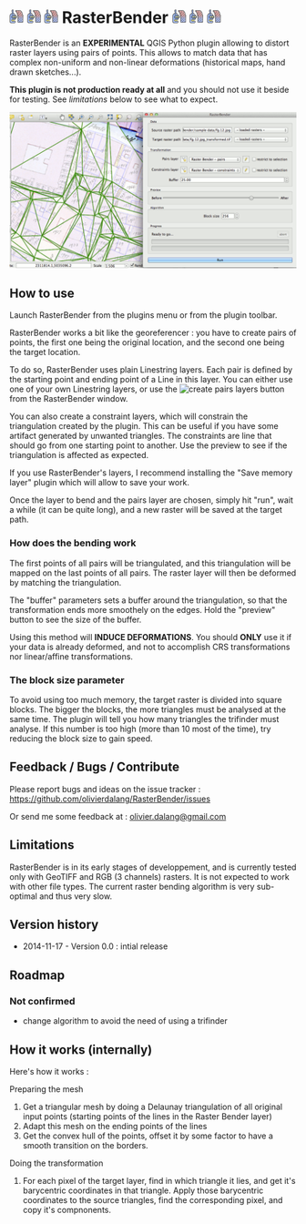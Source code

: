 # ![rasterbender](resources/icon.png) ![rasterbender](resources/icon.png) ![rasterbender](resources/icon.png) RasterBender ![rasterbender](resources/icon.png) ![rasterbender](resources/icon.png) ![rasterbender](resources/icon.png)

RasterBender is an __EXPERIMENTAL__ QGIS Python plugin allowing to distort raster layers using pairs of points. This allows to match data that has complex non-uniform and non-linear deformations (historical maps, hand drawn sketches...).

__This plugin is not production ready at all__ and you should not use it beside for testing. See *limitations* below to see what to expect.

![rasterbender](resources/animation.gif)

## How to use

Launch RasterBender from the plugins menu or from the plugin toolbar.

RasterBender works a bit like the georeferencer : you have to create pairs of points, the first one being the original location, and the second one being the target location.

To do so, RasterBender uses plain Linestring layers. Each pair is defined by the starting point and ending point of a Line in this layer.
You can either use one of your own Linestring layers, or use the ![create pairs layers](resources/mActionCaptureLine.png) button from the RasterBender window.

You can also create a constraint layers, which will constrain the triangulation created by the plugin. This can be useful if you have some artifact generated by unwanted triangles. The constraints are line that should go from one starting point to another. Use the preview to see if the triangulation is affected as expected.

If you use RasterBender's layers, I recommend installing the "Save memory layer" plugin which will allow to save your work.

Once the layer to bend and the pairs layer are chosen, simply hit "run", wait a while (it can be quite long), and a new raster will be saved at the target path.


### How does the bending work

The first points of all pairs will be triangulated, and this triangulation will be mapped on the last points of all pairs. The raster layer will then be deformed by matching the triangulation.

The "buffer" parameters sets a buffer around the triangulation, so that the transformation ends more smoothely on the edges. Hold the "preview" button to see the size of the buffer.

Using this method will __INDUCE DEFORMATIONS__. You should __ONLY__ use it if your data is already deformed, and not to accomplish CRS transformations nor linear/affine transformations.

### The block size parameter

To avoid using too much memory, the target raster is divided into square blocks. The bigger the blocks, the more triangles must be analysed at the same time. The plugin will tell you how many triangles the trifinder must analyse. If this number is too high (more than 10 most of the time), try reducing the block size to gain speed.


## Feedback / Bugs / Contribute

Please report bugs and ideas on the issue tracker : https://github.com/olivierdalang/RasterBender/issues

Or send me some feedback at : olivier.dalang@gmail.com

## Limitations

RasterBender is in its early stages of developpement, and is currently tested only with GeoTIFF and RGB (3 channels) rasters. It is not expected to work with other file types.
The current raster bending algorithm is very sub-optimal and thus very slow.

## Version history

- 2014-11-17 - Version 0.0 : intial release


## Roadmap

### Not confirmed

- change algorithm to avoid the need of using a trifinder


## How it works (internally)

Here's how it works :

Preparing the mesh

1. Get a triangular mesh by doing a Delaunay triangulation of all original input points (starting points of the lines in the Raster Bender layer)
2. Adapt this mesh on the ending points of the lines
3. Get the convex hull of the points, offset it by some factor to have a smooth transition on the borders.

Doing the transformation

1. For each pixel of the target layer, find in which triangle it lies, and get it's barycentric coordinates in that triangle. Apply those barycentric coordinates to the source triangles, find the corresponding pixel, and copy it's compnonents.


